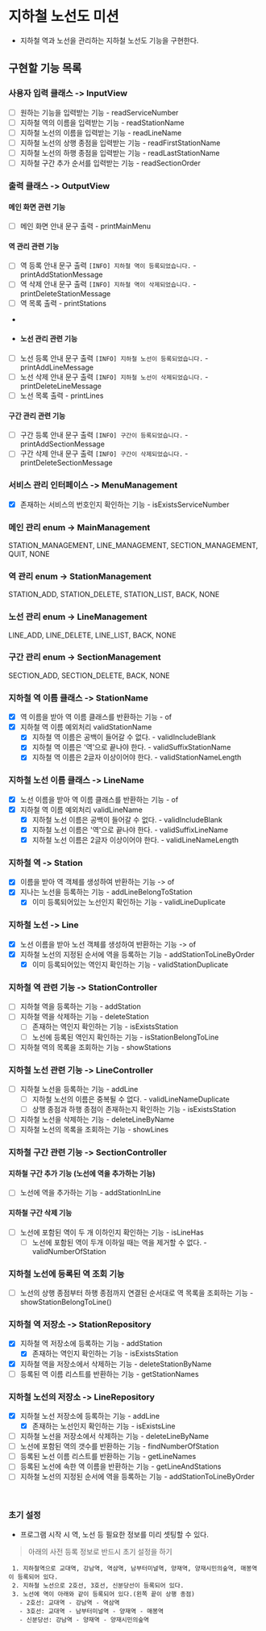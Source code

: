 # 지하철 노선도 미션
- 지하철 역과 노선을 관리하는 지하철 노선도 기능을 구현한다.

## 구현할 기능 목록

### 사용자 입력 클래스 -> InputView
- [ ] 원하는 기능을 입력받는 기능 - readServiceNumber
- [ ] 지하철 역의 이름을 입력받는 기능 - readStationName
- [ ] 지하철 노선의 이름을 입력받는 기능 - readLineName
- [ ] 지하철 노선의 상행 종점을 입력받는 기능 - readFirstStationName
- [ ] 지하철 노선의 하행 종점을 입력받는 기능 - readLastStationName
- [ ] 지하철 구간 추가 순서를 입력받는 기능 - readSectionOrder

### 출력 클래스 -> OutputView
#### 메인 화면 관련 기능
- [ ] 메인 화면 안내 문구 출력 - printMainMenu

#### 역 관리 관련 기능
- [ ] 역 등록 안내 문구 출력 `[INFO] 지하철 역이 등록되었습니다.` - printAddStationMessage
- [ ] 역 삭제 안내 문구 출력 `[INFO] 지하철 역이 삭제되었습니다.` - printDeleteStationMessage
- [ ] 역 목록 출력 - printStations
- 
- #### 노선 관리 관련 기능
- [ ] 노선 등록 안내 문구 출력 `[INFO] 지하철 노선이 등록되었습니다.` - printAddLineMessage
- [ ] 노선 삭제 안내 문구 출력 `[INFO] 지하철 노선이 삭제되었습니다.` - printDeleteLineMessage
- [ ] 노선 목록 출력 - printLines

#### 구간 관리 관련 기능
- [ ] 구간 등록 안내 문구 출력 `[INFO] 구간이 등록되었습니다.` - printAddSectionMessage
- [ ] 구간 삭제 안내 문구 출력 `[INFO] 구간이 삭제되었습니다.` - printDeleteSectionMessage

### 서비스 관리 인터페이스 -> MenuManagement
- [x] 존재하는 서비스의 번호인지 확인하는 기능 - isExistsServiceNumber

### 메인 관리 enum -> MainManagement
STATION_MANAGEMENT, LINE_MANAGEMENT, SECTION_MANAGEMENT, QUIT, NONE

### 역 관리 enum -> StationManagement
STATION_ADD, STATION_DELETE, STATION_LIST, BACK, NONE

### 노선 관리 enum -> LineManagement
LINE_ADD, LINE_DELETE, LINE_LIST, BACK, NONE

### 구간 관리 enum -> SectionManagement
SECTION_ADD, SECTION_DELETE, BACK, NONE

### 지하철 역 이름 클래스 -> StationName
- [x] 역 이름을 받아 역 이름 클래스를 반환하는 기능 - of
- [x] 지하철 역 이름 예외처리 validStationName
  - [x] 지하철 역 이름은 공백이 들어갈 수 없다. - validIncludeBlank
  - [x] 지하철 역 이름은 '역'으로 끝나야 한다. - validSuffixStationName
  - [x] 지하철 역 이름은 2글자 이상이어야 한다. - validStationNameLength

### 지하철 노선 이름 클래스 -> LineName
- [x] 노선 이름을 받아 역 이름 클래스를 반환하는 기능 - of
- [x] 지하철 역 이름 예외처리 validLineName  
  - [x] 지하철 노선 이름은 공백이 들어갈 수 없다. - validIncludeBlank
  - [x] 지하철 노선 이름은 '역'으로 끝나야 한다. - validSuffixLineName
  - [x] 지하철 노선 이름은 2글자 이상이어야 한다. - validLineNameLength

### 지하철 역 -> Station
- [x] 이름을 받아 역 객체를 생성하여 반환하는 기능 -> of
- [x] 지나는 노선을 등록하는 기능 - addLineBelongToStation
  - [x] 이미 등록되어있는 노선인지 확인하는 기능 - validLineDuplicate

### 지하철 노선 -> Line
- [x] 노선 이름을 받아 노선 객체를 생성하여 반환하는 기능 -> of
- [x] 지하철 노선의 지정된 순서에 역을 등록하는 기능 - addStationToLineByOrder
  - [x] 이미 등록되어있는 역인지 확인하는 기능 - validStationDuplicate

### 지하철 역 관련 기능 -> StationController
- [ ] 지하철 역을 등록하는 기능 - addStation
- [ ] 지하철 역을 삭제하는 기능 - deleteStation
  - [ ] 존재하는 역인지 확인하는 기능 - isExistsStation
  - [ ] 노선에 등록된 역인지 확인하는 기능 - isStationBelongToLine
- [ ] 지하철 역의 목록을 조회하는 기능 - showStations

### 지하철 노선 관련 기능 -> LineController
- [ ] 지하철 노선을 등록하는 기능 - addLine
  - [ ] 지하철 노선의 이름은 중복될 수 없다. - validLineNameDuplicate
  - [ ] 상행 종점과 하행 종점이 존재하는지 확인하는 기능 - isExistsStation
- [ ] 지하철 노선을 삭제하는 기능 - deleteLineByName
- [ ] 지하철 노선의 목록을 조회하는 기능 - showLines

### 지하철 구간 관련 기능 -> SectionController
#### 지하철 구간 추가 기능 (노선에 역을 추가하는 기능)
- [ ] 노선에 역을 추가하는 기능 - addStationInLine

#### 지하철 구간 삭제 기능
- [ ] 노선에 포함된 역이 두 개 이하인지 확인하는 기능 - isLineHas
  - [ ] 노선에 포함된 역이 두개 이하일 때는 역을 제거할 수 없다. - validNumberOfStation

### 지하철 노선에 등록된 역 조회 기능
- [ ] 노선의 상행 종점부터 하행 종점까지 연결된 순서대로 역 목록을 조회하는 기능 - showStationBelongToLine()


### 지하철 역 저장소 -> StationRepository
- [x] 지하철 역 저장소에 등록하는 기능 - addStation
  - [x] 존재하는 역인지 확인하는 기능 - isExistsStation
- [x] 지하철 역을 저장소에서 삭제하는 기능 - deleteStationByName
- [ ] 등록된 역 이름 리스트를 반환하는 기능 - getStationNames

### 지하철 노선의 저장소 -> LineRepository
- [x] 지하철 노선 저장소에 등록하는 기능 - addLine
  - [x] 존재하는 노선인지 확인하는 기능 - isExistsLine
- [ ] 지하철 노선을 저장소에서 삭제하는 기능 - deleteLineByName
- [ ] 노선에 포함된 역의 갯수를 반환하는 기능 - findNumberOfStation
- [ ] 등록된 노선 이름 리스트를 반환하는 기능 - getLineNames
- [ ] 등록된 노선에 속한 역 이름을 반환하는 기능 - getLineAndStations
- [ ] 지하철 노선의 지정된 순서에 역을 등록하는 기능 - addStationToLineByOrder

<br>

### 초기 설정
- 프로그램 시작 시 역, 노선 등 필요한 정보를 미리 셋팅할 수 있다.

> 아래의 사전 등록 정보로 반드시 초기 설정을 하기

```
 1. 지하철역으로 교대역, 강남역, 역삼역, 남부터미널역, 양재역, 양재시민의숲역, 매봉역이 등록되어 있다.
 2. 지하철 노선으로 2호선, 3호선, 신분당선이 등록되어 있다.
 3. 노선에 역이 아래와 같이 등록되어 있다.(왼쪽 끝이 상행 종점)
   - 2호선: 교대역 - 강남역 - 역삼역
   - 3호선: 교대역 - 남부터미널역 - 양재역 - 매봉역
   - 신분당선: 강남역 - 양재역 - 양재시민의숲역
 ```